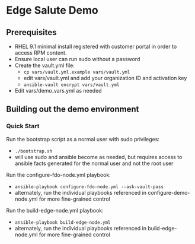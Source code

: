 # Edge Salute Demo

## Prerequisites

* RHEL 9.1 minimal install registered with customer portal in order to access RPM content.
* Ensure local user can run sudo without a password
* Create the vault.yml file:
  * `cp vars/vault.yml.example vars/vault.yml`
  * edit vars/vault.yml and add your organization ID and activation key
  * `ansible-vault encrypt vars/vault.yml`
* Edit vars/demo\_vars.yml as needed

## Building out the demo environment

### Quick Start

Run the bootstrap script as a normal user with sudo privileges:

* `./bootstrap.sh`
* will use sudo and ansible become as needed, but requires access to ansible facts generated for the normal user and not the root user

Run the configure-fdo-node.yml playbook:

* `ansible-playbook configure-fdo-node.yml --ask-vault-pass`
* alternately, run the individual playbooks referenced in configure-demo-node.yml for more fine-grained control

Run the build-edge-node.yml playbook:

* `ansible-playbook build-edge-node.yml`
* alternately, run the individual playbooks referenced in build-edge-node.yml for more fine-grained control

